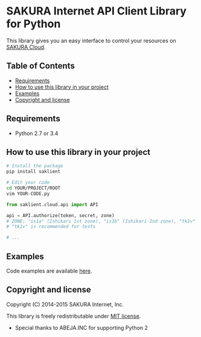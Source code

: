 # SAKURA Internet API Client Library for Python

This library gives you an easy interface to control your resources on
[SAKURA Cloud](https://secure.sakura.ad.jp/cloud/).


## Table of Contents

* [Requirements](#requirements)
* [How to use this library in your project](#how-to-use-this-library-in-your-project)
* [Examples](#examples)
* [Copyright and license](#copyright-and-license)


## Requirements

- Python 2.7 or 3.4


## How to use this library in your project

```bash
# Install the package
pip install saklient

# Edit your code
cd YOUR/PROJECT/ROOT
vim YOUR-CODE.py
```

```python
from saklient.cloud.api import API

api = API.authorize(token, secret, zone)
# ZONE: "is1a" (Ishikari 1st zone), "is1b" (Ishikari 2nd zone), "tk1v" (Sandbox)
# "tk1v" is recommended for tests

# ...
```


## Examples

Code examples are available [here](http://sakura-internet.github.io/saklient.doc/).


## Copyright and license

Copyright (C) 2014-2015 SAKURA Internet, Inc.

This library is freely redistributable under [MIT license](http://www.opensource.org/licenses/mit-license.php).

- Special thanks to ABEJA.INC for supporting Python 2

